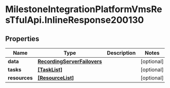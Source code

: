 # MilestoneIntegrationPlatformVmsResTfulApi.InlineResponse200130

## Properties
Name | Type | Description | Notes
------------ | ------------- | ------------- | -------------
**data** | [**RecordingServerFailovers**](RecordingServerFailovers.md) |  | [optional] 
**tasks** | [**[TaskList]**](TaskList.md) |  | [optional] 
**resources** | [**[ResourceList]**](ResourceList.md) |  | [optional] 
